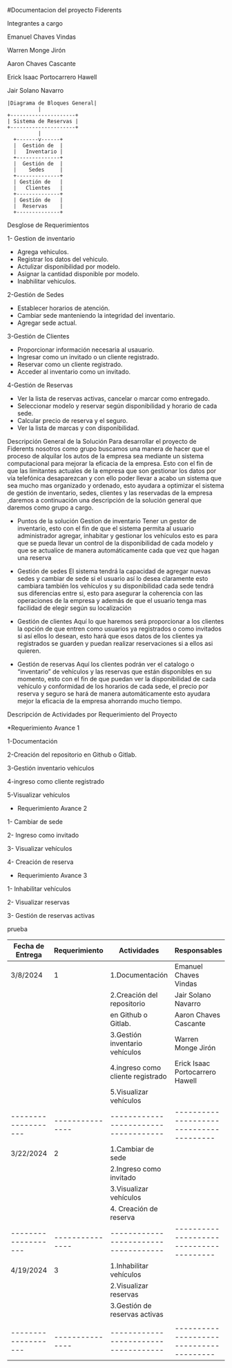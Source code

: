 #Documentacion del proyecto Fiderents

Integrantes a cargo

Emanuel Chaves Vindas

Warren Monge Jirón

Aaron Chaves Cascante

Erick Isaac Portocarrero Hawell

Jair Solano Navarro


    |Diagrama de Bloques General|
              |
    +---------------------+
    | Sistema de Reservas |
    +---------------------+
              |
      +-------v------+
      |  Gestión de  |
      |   Inventario |
      +--------------+
      |  Gestión de  |
      |    Sedes     |
      +--------------+
      | Gestión de   |
      |   Clientes   |
      +--------------+
      | Gestión de   |
      |  Reservas    |
      +--------------+



Desglose de Requerimientos

1-  Gestion de inventario
*  Agrega vehiculos.
*  Registrar los datos del vehiculo.
*  Actulizar disponibilidad por modelo.
*  Asignar la cantidad disponible por modelo.
*  Inabhilitar vehiculos.


2-Gestión de Sedes
*  Establecer horarios de atención.
*  Cambiar sede manteniendo la integridad del inventario.
*  Agregar sede actual.


3-Gestión de Clientes
*  Proporcionar información necesaria al usauario.
*  Ingresar como un invitado o un cliente registrado.
*  Reservar como un cliente registrado.
*  Acceder al inventario como un invitado.

4-Gestión de Reservas
*  Ver la lista de reservas activas, cancelar o marcar como entregado.
*  Seleccionar modelo y reservar según disponibilidad y horario de cada sede.
*  Calcular precio de reserva y el seguro.
*  Ver la lista de marcas y con disponibilidad.

Descripción General de la Solución
Para desarrollar el proyecto  de Fiderents nosotros como grupo  buscamos una manera de hacer que el proceso de alquilar los autos de la empresa sea mediante un sistema computacional para mejorar la eficacia de la empresa.
Esto con el fin de que las limitantes actuales de la empresa  que son gestionar los datos por vía telefónica desaparezcan y con ello poder llevar a acabo un sistema que sea mucho mas organizado y ordenado,
esto ayudara a optimizar el sistema de gestión de inventario, sedes, clientes y las reservadas de la empresa ,daremos a continuación una descripción  de la solución general que daremos como grupo a cargo.

*  Puntos de la solución 
Gestion de inventario
Tener un gestor de inventario, esto con el fin de que el sistema  permita al usuario administrador agregar, inhabitar y gestionar los vehículos esto es para que se pueda llevar un control de la disponibilidad 
de cada modelo y que se actualice de manera automáticamente cada que vez que hagan una reserva 

*  Gestión de sedes 
El sistema tendrá la capacidad  de agregar nuevas sedes y cambiar de sede si el usuario así lo desea claramente esto cambiara también los vehículos y su disponibilidad cada sede tendrá sus diferencias entre si,
esto para asegurar la coherencia  con las operaciones de la empresa y además de que el usuario tenga mas facilidad de elegir según su localización 

*  Gestión de clientes 
Aquí lo que haremos será proporcionar a los clientes la opción de  que entren como usuarios ya registrados o como invitados si así ellos lo desean,
esto hará que esos datos de los clientes ya registrados se guarden y puedan realizar reservaciones si a ellos asi quieren.

*  Gestión de reservas 
Aquí los clientes podrán ver el catalogo o “inventario” de vehículos  y las reservas que están disponibles en su momento, esto con el fin  de que puedan ver la disponibilidad  de cada vehículo y conformidad de los horarios de cada sede,
el precio por reserva y seguro se hará de manera automáticamente  esto ayudara mejor la eficacia de la empresa ahorrando mucho tiempo.



Descripción de Actividades por Requerimiento del Proyecto


*Requerimiento Avance 1

1-Documentación

2-Creación del repositorio en Github o Gitlab.

3-Gestión inventario vehículos

4-ingreso como cliente registrado

5-Visualizar vehículos

* Requerimiento Avance 2
  
1- Cambiar de sede

2- Ingreso como invitado

3- Visualizar vehículos

4- Creación de reserva


* Requerimiento Avance 3
  
1- Inhabilitar vehículos
  
2- Visualizar reservas

3- Gestión de reservas activas





prueba




| Fecha de Entrega | Requerimiento |             Actividades             |              Responsables             |
|-------------------|---------------|------------------------------------|---------------------------------------|
| 3/8/2024          | 1             | 1.Documentación                    | Emanuel Chaves Vindas                 |                    
|                   |               | 2.Creación del repositorio         | Jair Solano Navarro                   |                 
|                   |               |  en Github o Gitlab.               | Aaron Chaves Cascante                 |                
|                   |               | 3.Gestión inventario vehículos     | Warren Monge Jirón                    |               
|                   |               | 4.ingreso como cliente registrado  | Erick Isaac Portocarrero Hawell       |                             
|                   |               | 5.Visualizar vehículos             |                                       |
|-------------------|---------------|------------------------------------|---------------------------------------|
| 3/22/2024         | 2             | 1.Cambiar de sede                  |                                      
|                   |               | 2.Ingreso como invitado            |                                       
|                   |               | 3.Visualizar vehículos             |                                       |
|                   |               | 4. Creación de reserva             |                                       |
|-------------------|---------------|------------------------------------|---------------------------------------|
| 4/19/2024         | 3             | 1.Inhabilitar vehículos            |                                       |
|                   |               | 2.Visualizar reservas              |                                       |
|                   |               | 3.Gestión de reservas activas      |                                       |
|                   |               |                     |              |
|-------------------|---------------|------------------------------------|---------------------------------------|

